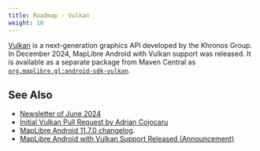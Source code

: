 ```yaml
---
title: Roadmap - Vulkan
weight: 10
---
```


[Vulkan](https://www.vulkan.org/) is a next-generation graphics API developed by the Khronos Group. In December 2024, MapLibre Android with Vulkan support was released. It is available as a separate package from Maven Central as [`org.maplibre.gl:android-sdk-vulkan`](https://central.sonatype.com/artifact/org.maplibre.gl/android-sdk-vulkan).

## See Also

- [Newsletter of June 2024](/news/2024-06-30-maplibre-newsletter-june-2024/#maplibre-native)
- [Initial Vulkan Pull Request by Adrian Cojocaru](https://github.com/maplibre/maplibre-native/pull/2564)
- [MapLibre Android 11.7.0 changelog](https://github.com/maplibre/maplibre-native/releases/tag/android-v11.7.0).
- [MapLibre Android with Vulkan Support Released (Announcement)](/news/2024-12-12-maplibre-android-vulkan)
